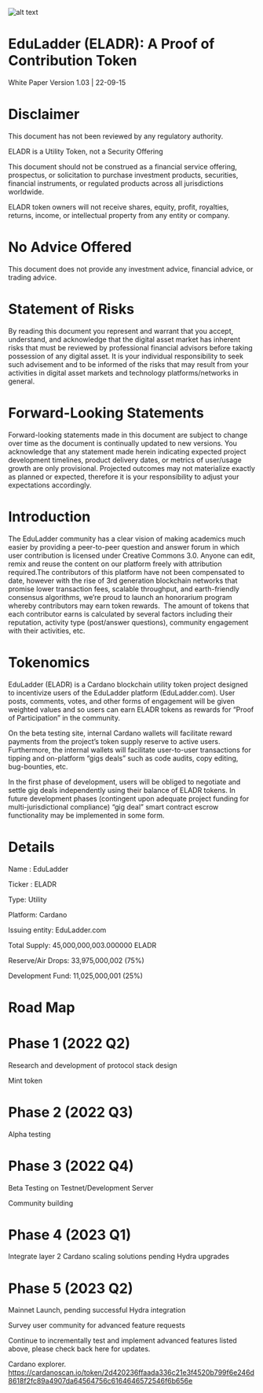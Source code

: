 ![alt text](https://i.imgur.com/PQieluo.png)
# EduLadder (ELADR):  A Proof of Contribution Token

White Paper Version 1.03 | 22-09-15

# Disclaimer

This document has not been reviewed by any regulatory authority.

ELADR is a Utility Token, not a Security Offering 

This document should not be construed as a financial service offering, prospectus, or solicitation to purchase investment products, securities, financial instruments, or regulated products across all jurisdictions worldwide. 

ELADR token owners will not receive shares, equity, profit, royalties, returns, income, or intellectual property from any entity or company. 

# No Advice Offered 

This document does not provide any investment advice, financial advice, or trading advice. 

# Statement of Risks

By reading this document you represent and warrant that you accept, understand, and acknowledge that the digital asset market has inherent risks that must be reviewed by professional financial advisors before taking possession of any digital asset. It is your individual responsibility to seek such advisement and to be informed of the risks that may result from your activities in digital asset markets and technology platforms/networks in general. 

# Forward-Looking Statements

Forward-looking statements made in this document are subject to change over time as the document is continually updated to new versions. You acknowledge that any statement made herein indicating expected project development timelines, product delivery dates, or metrics of user/usage growth are only provisional. Projected outcomes may not materialize exactly as planned or expected, therefore it is your responsibility to adjust your expectations accordingly.

# Introduction

The EduLadder community has a clear vision of making academics much easier by providing  a peer-to-peer question and answer forum in which user contribution is  licensed under Creative Commons 3.0.  Anyone can edit, remix and reuse the content on our platform freely with attribution required.The contributors of this platform have not been compensated to date, however with the rise of 3rd generation blockchain networks that promise lower transaction fees, scalable throughput, and earth-friendly consensus algorithms,  we’re proud to launch an honorarium program whereby contributors may earn token rewards.  The amount of tokens that each contributor earns is calculated by several factors including their reputation, activity type (post/answer questions), community engagement with their activities,  etc. 

# Tokenomics

EduLadder (ELADR) is a Cardano blockchain utility token project designed to incentivize users of the EduLadder platform (EduLadder.com). User posts, comments, votes, and other forms of engagement will be given weighted values and so users can earn ELADR tokens as rewards for “Proof of Participation” in the community.  

On the beta testing site, internal Cardano wallets will facilitate reward payments from the project’s token supply reserve to active users.  Furthermore, the internal wallets will facilitate user-to-user transactions for tipping and on-platform “gigs deals” such as code audits, copy editing, bug-bounties, etc. 

In the first phase of development, users will be obliged to negotiate and settle gig deals independently using their balance of ELADR tokens. In future development phases (contingent upon adequate project funding for multi-jurisdictional compliance) “gig deal” smart contract escrow functionality may be implemented in some form. 

# Details

Name : EduLadder

Ticker : ELADR

Type: Utility

Platform: Cardano

Issuing entity: EduLadder.com 

Total Supply:  45,000,000,003.000000 ELADR 

Reserve/Air Drops: 33,975,000,002 (75%)

Development Fund: 11,025,000,001 (25%)


# Road Map 

# Phase 1 (2022 Q2)

Research and development of protocol stack design

Mint token

# Phase 2 (2022 Q3)

Alpha testing

# Phase 3 (2022 Q4)

Beta Testing on Testnet/Development Server

Community building

# Phase 4 (2023 Q1)

Integrate layer 2 Cardano scaling solutions pending Hydra upgrades

# Phase 5 (2023 Q2) 

Mainnet Launch, pending successful Hydra integration

Survey user community for advanced feature requests 

Continue to incrementally test and implement advanced features listed above, please check back here for updates. 

Cardano explorer.
https://cardanoscan.io/token/2d420236ffaada336c21e3f4520b799f6e246d8618f2fc89a4907da64564756c6164646572546f6b656e
